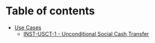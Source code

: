 # Table of contents

* [Use Cases](README.md)
  * [INST-USCT-1 - Unconditional Social Cash Transfer](use-cases/inst-usct-1-unconditional-social-cash-transfer.md)
